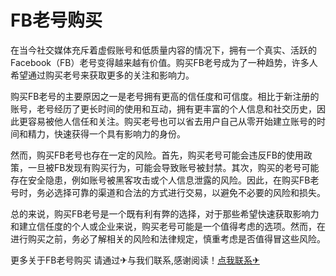 # FB老号购买

在当今社交媒体充斥着虚假账号和低质量内容的情况下，拥有一个真实、活跃的Facebook（FB）老号变得越来越有价值。购买FB老号成为了一种趋势，许多人希望通过购买老号来获取更多的关注和影响力。

购买FB老号的主要原因之一是老号拥有更高的信任度和可信度。相比于新注册的账号，老号经历了更长时间的使用和互动，拥有更丰富的个人信息和社交历史，因此更容易被他人信任和关注。购买老号也可以省去用户自己从零开始建立账号的时间和精力，快速获得一个具有影响力的身份。

然而，购买FB老号也存在一定的风险。首先，购买老号可能会违反FB的使用政策，一旦被FB发现有购买行为，可能会导致账号被封禁。其次，购买的老号可能存在安全隐患，例如账号被黑客攻击或个人信息泄露的风险。因此，在购买FB老号时，务必选择可靠的渠道和合法的方式进行交易，以避免不必要的风险和损失。

总的来说，购买FB老号是一个既有利有弊的选择，对于那些希望快速获取影响力和建立信任度的个人或企业来说，购买老号可能是一个值得考虑的选项。然而，在进行购买之前，务必了解相关的风险和法律规定，慎重考虑是否值得冒这些风险。

更多关于FB老号购买 请通过✈与我们联系,感谢阅读！[点我联系✈](https://m.k02.cc)